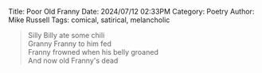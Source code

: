 Title: Poor Old Franny
Date: 2024/07/12 02:33PM
Category: Poetry
Author: Mike Russell
Tags: comical, satirical, melancholic

> Silly Billy ate some chili<br>
> Granny Franny to him fed<br>
> Franny frowned when his belly groaned<br>
> And now old Franny's dead